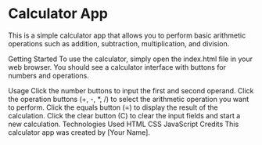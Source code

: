 # Calculator App
This is a simple calculator app that allows you to perform basic arithmetic operations such as addition, subtraction, multiplication, and division.

Getting Started
To use the calculator, simply open the index.html file in your web browser. You should see a calculator interface with buttons for numbers and operations.

Usage
Click the number buttons to input the first and second operand.
Click the operation buttons (+, -, *, /) to select the arithmetic operation you want to perform.
Click the equals button (=) to display the result of the calculation.
Click the clear button (C) to clear the input fields and start a new calculation.
Technologies Used
HTML
CSS
JavaScript
Credits
This calculator app was created by [Your Name].
